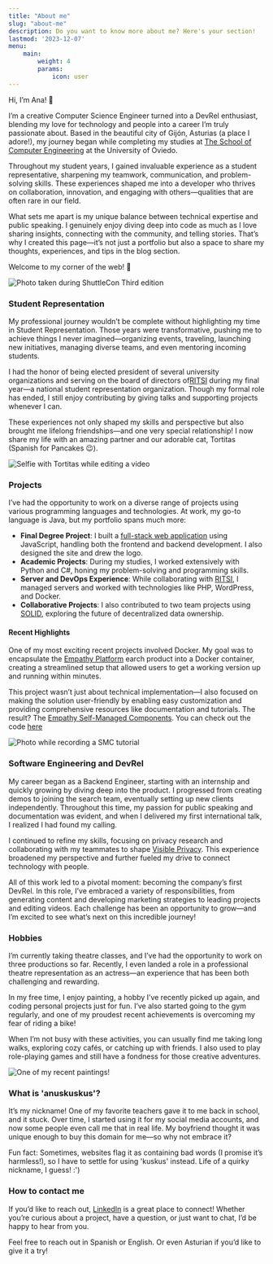 ```yaml
---
title: "About me"
slug: "about-me"
description: Do you want to know more about me? Here's your section!
lastmod: '2023-12-07'
menu:
    main:
        weight: 4
        params: 
            icon: user
---
```


Hi, I’m Ana! 👋

I’m a creative Computer Science Engineer turned into a DevRel enthusiast, blending my love for technology and people into a career I’m truly passionate about. Based in the beautiful city of Gijón, Asturias (a place I adore!), my journey began while completing my studies at [The School of Computer Engineering](https://ingenieriainformatica.uniovi.es/) at the University of Oviedo.

Throughout my student years, I gained invaluable experience as a student representative, sharpening my teamwork, communication, and problem-solving skills. These experiences shaped me into a developer who thrives on collaboration, innovation, and engaging with others—qualities that are often rare in our field.

What sets me apart is my unique balance between technical expertise and public speaking. I genuinely enjoy diving deep into code as much as I love sharing insights, connecting with the community, and telling stories. That’s why I created this page—it’s not just a portfolio but also a space to share my thoughts, experiences, and tips in the blog section.

Welcome to my corner of the web! 🌟

![Photo taken during ShuttleCon Third edition](1.jpg)


<h3>Student Representation</h3>

My professional journey wouldn’t be complete without highlighting my time in Student Representation. Those years were transformative, pushing me to achieve things I never imagined—organizing events, traveling, launching new initiatives, managing diverse teams, and even mentoring incoming students.

 I had the honor of being elected president of several university organizations and serving on the board of directors of[RITSI](https://ritsi.org/) during my final year—a national student representation organization. Though my formal role has ended, I still enjoy contributing by giving talks and supporting projects whenever I can.

These experiences not only shaped my skills and perspective but also brought me lifelong friendships—and one very special relationship! I now share my life with an amazing partner and our adorable cat, Tortitas (Spanish for Pancakes 😉).

![Selfie with Tortitas while editing a video](2.jpg)

<h3>Projects</h3>

I’ve had the opportunity to work on a diverse range of projects using various programming languages and technologies. At work, my go-to language is Java, but my portfolio spans much more:

* **Final Degree Project**: I built a [full-stack web application](https://github.com/AnaGciaSchz/Heritage) using JavaScript, handling both the frontend and backend development. I also designed the site and drew the logo.
* **Academic Projects**: During my studies, I worked extensively with Python and C#, honing my problem-solving and programming skills.
* **Server and DevOps Experience**: While collaborating with [RITSI](https://ritsi.org/), I managed servers and worked with technologies like PHP, WordPress, and Docker.
* **Collaborative Projects**: I also contributed to two team projects using [SOLID](https://solid.mit.edu/), exploring the future of decentralized data ownership.

<h4>Recent Highlights</h4>

One of my most exciting recent projects involved Docker. My goal was to encapsulate the [Empathy Platform](https://docs.empathy.co/) earch product into a Docker container, creating a streamlined setup that allowed users to get a working version up and running within minutes.

This project wasn’t just about technical implementation—I also focused on making the solution user-friendly by enabling easy customization and providing comprehensive resources like documentation and tutorials. The result? The [Empathy Self-Managed Components](https://docs.empathy.co/understand-empathy-platform/about-empathy-platform/self-managed-components-overview.html). You can check out the code [here](https://github.com/empathyco/empathy-self-managed-components)

![Photo while recording a SMC tutorial](4.jpg)

<h3>Software Engineering and DevRel</h3>

My career began as a Backend Engineer, starting with an internship and quickly growing by diving deep into the product. I progressed from creating demos to joining the search team, eventually setting up new clients independently. Throughout this time, my passion for public speaking and documentation was evident, and when I delivered my first international talk, I realized I had found my calling.

I continued to refine my skills, focusing on privacy research and collaborating with my teammates to shape [Visible Privacy](https://visibleprivacy.com/). This experience broadened my perspective and further fueled my drive to connect technology with people.

All of this work led to a pivotal moment: becoming the company’s first DevRel. In this role, I’ve embraced a variety of responsibilities, from generating content and developing marketing strategies to leading projects and editing videos. Each challenge has been an opportunity to grow—and I’m excited to see what’s next on this incredible journey!

<h3>Hobbies</h3>

I’m currently taking theatre classes, and I’ve had the opportunity to work on three productions so far. Recently, I even landed a role in a professional theatre representation as an actress—an experience that has been both challenging and rewarding.

In my free time, I enjoy painting, a hobby I’ve recently picked up again, and coding personal projects just for fun. I’ve also started going to the gym regularly, and one of my proudest recent achievements is overcoming my fear of riding a bike!

When I’m not busy with these activities, you can usually find me taking long walks, exploring cozy cafés, or catching up with friends. I also used to play role-playing games and still have a fondness for those creative adventures.

![One of my recent paintings!](3.jpg)

<h3>What is 'anuskuskus'?</h3>

It’s my nickname! One of my favorite teachers gave it to me back in school, and it stuck. Over time, I started using it for my social media accounts, and now some people even call me that in real life. My boyfriend thought it was unique enough to buy this domain for me—so why not embrace it?

Fun fact: Sometimes, websites flag it as containing bad words (I promise it’s harmless!), so I have to settle for using 'kuskus' instead. Life of a quirky nickname, I guess! :')

<h3>How to contact me</h3>

If you’d like to reach out, [LinkedIn](https://www.linkedin.com/in/anagciaschz/) is a great place to connect! Whether you’re curious about a project, have a question, or just want to chat, I’d be happy to hear from you.

Feel free to reach out in Spanish or English. Or even Asturian if you’d like to give it a try!